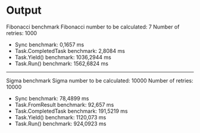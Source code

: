 # Output

Fibonacci benchmark
Fibonacci number to be calculated: 7
Number of retries: 1000

* Sync benchmark: 0,1657 ms
* Task.CompletedTask benchmark: 2,8084 ms
* Task.Yield() benchmark: 1036,2944 ms
* Task.Run() benchmark: 1562,6824 ms

_______________________________

Sigma benchmark
Sigma number to be calculated: 10000
Number of retries: 10000

* Sync benchmark: 78,4899 ms
* Task.FromResult benchmark: 92,657 ms
* Task.CompletedTask benchmark: 191,5219 ms
* Task.Yield() benchmark: 1120,073 ms
* Task.Run() benchmark: 924,0923 ms
